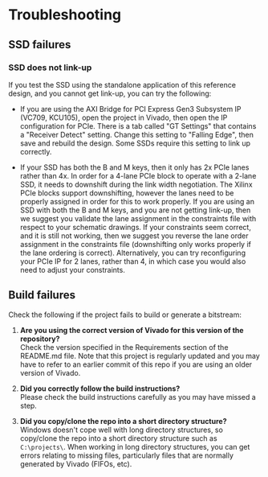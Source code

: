 # Troubleshooting

## SSD failures

### SSD does not link-up

If you test the SSD using the standalone application of this reference design, and you cannot get link-up, you can try
the following:

* If you are using the AXI Bridge for PCI Express Gen3 Subsystem IP (VC709, KCU105), open the project in Vivado, then open
  the IP configuration for PCIe. There is a tab called "GT Settings" that contains a "Receiver Detect" setting. Change this
  setting to "Falling Edge", then save and rebuild the design. Some SSDs require this setting to link up correctly.

* If your SSD has both the B and M keys, then it only has 2x PCIe lanes rather than 4x. In order for a 4-lane PCIe block to 
  operate with a 2-lane SSD, it needs to downshift during the link width negotiation. The Xilinx PCIe blocks support downshifting, 
  however the lanes need to be properly assigned in order for this to work properly. If you are using an SSD with both the B and
  M keys, and you are not getting link-up, then we suggest you validate the lane assignment in the constraints file with respect
  to your schematic drawings. If your constraints seem correct, and it is still not working, then we suggest you reverse the lane 
  order assignment in the constraints file (downshifting only works properly if the lane ordering is correct). Alternatively, you 
  can try reconfiguring your PCIe IP for 2 lanes, rather than 4, in which case you would also need to adjust your constraints.

## Build failures

Check the following if the project fails to build or generate a bitstream:

1. **Are you using the correct version of Vivado for this version of the repository?**   
   Check the version specified in the Requirements section of the README.md file. Note that this project is regularly updated
   and you may have to refer to an earlier commit of this repo if you are using an older version of Vivado.

2. **Did you correctly follow the build instructions?**   
   Please check the build instructions carefully as you may have missed a step.

3. **Did you copy/clone the repo into a short directory structure?**   
   Windows doesn't cope well with long directory structures, so copy/clone the repo into a short directory structure such as
   `C:\projects\`. When working in long directory structures, you can get errors relating to missing files, particularly files 
   that are normally generated by Vivado (FIFOs, etc).

